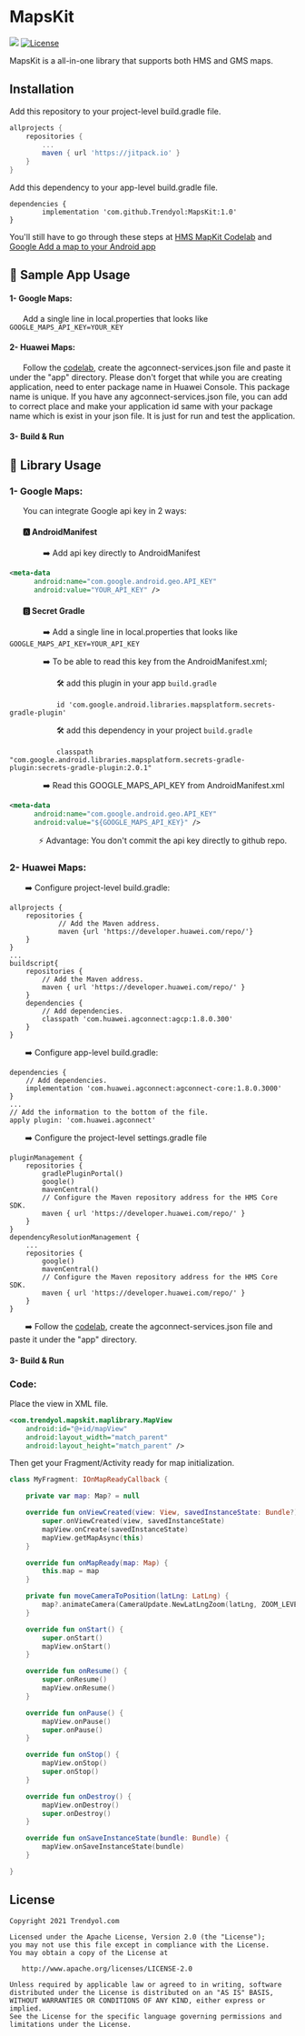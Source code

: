 # MapsKit

[![](https://jitpack.io/v/Trendyol/MapsKit.svg)](https://jitpack.io/#Trendyol/MapsKit)
[![License](https://img.shields.io/badge/License-Apache%202.0-blue.svg)](https://opensource.org/licenses/Apache-2.0)


MapsKit is a all-in-one library that supports both HMS and GMS maps.

## Installation

Add this repository to your project-level build.gradle file.

```groovy
allprojects {
	repositories {
		...
		maven { url 'https://jitpack.io' }
	}
}
```

Add this dependency to your app-level build.gradle file.

```
dependencies {
        implementation 'com.github.Trendyol:MapsKit:1.0'
}
```

You'll still have to go through these steps at [HMS MapKit Codelab](https://developer.huawei.com/consumer/en/codelab/HMSMapKit/index.html#0) and [Google Add a map to your Android app](https://developers.google.com/codelabs/maps-platform/maps-platform-101-android#0)


## 📌  Sample App Usage

#### 1- Google Maps:
&nbsp;&nbsp;&nbsp;&nbsp;&nbsp; Add a single line in local.properties that looks like
```GOOGLE_MAPS_API_KEY=YOUR_KEY```

#### 2- Huawei Maps:

&nbsp;&nbsp;&nbsp;&nbsp;&nbsp; Follow the [codelab](https://developer.huawei.com/consumer/en/codelab/HMSMapKit/index.html#0), create the agconnect-services.json file and paste it under the "app" directory. Please don't forget that while you are creating application, need to enter package name in Huawei Console. This package name is unique. If you have any agconnect-services.json file, you can add to correct place and make your application id same with your package name which is exist in your json file. It is just for run and test the application.

#### 3- Build & Run


## 📌 Library Usage

### 1- Google Maps:
&nbsp;&nbsp;&nbsp;&nbsp;&nbsp; You can integrate Google api key in 2 ways:
#### &nbsp;&nbsp;&nbsp;&nbsp;&nbsp;&nbsp; 🅰️ AndroidManifest

&nbsp;&nbsp;&nbsp;&nbsp;&nbsp;&nbsp;&nbsp;&nbsp;&nbsp;&nbsp;&nbsp;&nbsp;&nbsp;&nbsp; ➡️ Add api key directly to AndroidManifest
```XML
<meta-data
      android:name="com.google.android.geo.API_KEY"
      android:value="YOUR_API_KEY" />
```

#### &nbsp;&nbsp;&nbsp;&nbsp;&nbsp;&nbsp; 🅱️ Secret Gradle
&nbsp;&nbsp;&nbsp;&nbsp;&nbsp;&nbsp;&nbsp;&nbsp;&nbsp;&nbsp;&nbsp;&nbsp;&nbsp;&nbsp; ➡️ Add a single line in local.properties that looks like
```GOOGLE_MAPS_API_KEY=YOUR_API_KEY```

&nbsp;&nbsp;&nbsp;&nbsp;&nbsp;&nbsp;&nbsp;&nbsp;&nbsp;&nbsp;&nbsp;&nbsp;&nbsp;&nbsp; ➡️ To be able to read this key from the AndroidManifest.xml;

&nbsp;&nbsp;&nbsp;&nbsp;&nbsp;&nbsp;&nbsp;&nbsp;&nbsp;&nbsp;&nbsp;&nbsp;&nbsp;&nbsp;&nbsp;&nbsp;&nbsp;&nbsp;&nbsp;&nbsp; 🛠 add this plugin in your app ```build.gradle```

&nbsp;&nbsp;&nbsp;&nbsp;&nbsp;&nbsp;&nbsp;&nbsp;&nbsp;&nbsp;&nbsp;&nbsp;&nbsp;&nbsp;&nbsp;&nbsp;&nbsp;&nbsp;&nbsp;&nbsp;  ```id 'com.google.android.libraries.mapsplatform.secrets-gradle-plugin'```

&nbsp;&nbsp;&nbsp;&nbsp;&nbsp;&nbsp;&nbsp;&nbsp;&nbsp;&nbsp;&nbsp;&nbsp;&nbsp;&nbsp;&nbsp;&nbsp;&nbsp;&nbsp;&nbsp;&nbsp; 🛠 add this dependency in your project ```build.gradle```

&nbsp;&nbsp;&nbsp;&nbsp;&nbsp;&nbsp;&nbsp;&nbsp;&nbsp;&nbsp;&nbsp;&nbsp;&nbsp;&nbsp;&nbsp;&nbsp;&nbsp;&nbsp;&nbsp;&nbsp; ```classpath "com.google.android.libraries.mapsplatform.secrets-gradle-plugin:secrets-gradle-plugin:2.0.1"```

&nbsp;&nbsp;&nbsp;&nbsp;&nbsp;&nbsp;&nbsp;&nbsp;&nbsp;&nbsp;&nbsp;&nbsp;&nbsp;&nbsp; ➡️ Read this GOOGLE_MAPS_API_KEY from AndroidManifest.xml
```XML    
<meta-data
      android:name="com.google.android.geo.API_KEY"
      android:value="${GOOGLE_MAPS_API_KEY}" />
```
&nbsp;&nbsp;&nbsp;&nbsp;&nbsp;&nbsp;&nbsp;&nbsp;&nbsp;&nbsp;&nbsp;&nbsp; ⚡️ Advantage: You don't commit the api key directly to github repo.


### 2- Huawei Maps:
&nbsp;&nbsp;&nbsp;&nbsp;&nbsp;&nbsp; ➡️ Configure project-level build.gradle:
```
allprojects {
    repositories {
            // Add the Maven address.
            maven {url 'https://developer.huawei.com/repo/'}
    }
}
...
buildscript{
    repositories {
        // Add the Maven address.
        maven { url 'https://developer.huawei.com/repo/' }
    }
    dependencies {
        // Add dependencies.
        classpath 'com.huawei.agconnect:agcp:1.8.0.300'
    }
}
```
&nbsp;&nbsp;&nbsp;&nbsp;&nbsp;&nbsp; ➡️ Configure app-level build.gradle:
```
dependencies {
    // Add dependencies.
    implementation 'com.huawei.agconnect:agconnect-core:1.8.0.3000'
}
...
// Add the information to the bottom of the file.
apply plugin: 'com.huawei.agconnect'

```

&nbsp;&nbsp;&nbsp;&nbsp;&nbsp;&nbsp; ➡️ Configure the project-level settings.gradle file
```
pluginManagement { 
    repositories { 
        gradlePluginPortal() 
        google() 
        mavenCentral() 
        // Configure the Maven repository address for the HMS Core SDK. 
        maven { url 'https://developer.huawei.com/repo/' } 
    } 
} 
dependencyResolutionManagement { 
    ... 
    repositories { 
        google() 
        mavenCentral() 
        // Configure the Maven repository address for the HMS Core SDK. 
        maven { url 'https://developer.huawei.com/repo/' } 
    } 
}
```

&nbsp;&nbsp;&nbsp;&nbsp;&nbsp;&nbsp; ➡️ Follow the [codelab](https://developer.huawei.com/consumer/en/codelab/HMSMapKit/index.html#0), create the agconnect-services.json file and paste it under the "app" directory.

#### 3- Build & Run


### Code:
Place the view in XML file.

```XML
<com.trendyol.mapskit.maplibrary.MapView
    android:id="@+id/mapView"
    android:layout_width="match_parent"
    android:layout_height="match_parent" />
```

Then get your Fragment/Activity ready for map initialization.

```kotlin
class MyFragment: IOnMapReadyCallback {

    private var map: Map? = null

    override fun onViewCreated(view: View, savedInstanceState: Bundle?) {
        super.onViewCreated(view, savedInstanceState)
        mapView.onCreate(savedInstanceState)
        mapView.getMapAsync(this)
    }

    override fun onMapReady(map: Map) {
        this.map = map
    }

    private fun moveCameraToPosition(latLng: LatLng) {
        map?.animateCamera(CameraUpdate.NewLatLngZoom(latLng, ZOOM_LEVEL_STREET))
    }

    override fun onStart() {
        super.onStart()
        mapView.onStart()
    }

    override fun onResume() {
        super.onResume()
        mapView.onResume()
    }

    override fun onPause() {
        mapView.onPause()
        super.onPause()
    }

    override fun onStop() {
        mapView.onStop()
        super.onStop()
    }

    override fun onDestroy() {
        mapView.onDestroy()
        super.onDestroy()
    }

    override fun onSaveInstanceState(bundle: Bundle) {
        mapView.onSaveInstanceState(bundle)
    }

}
```

License
--------


    Copyright 2021 Trendyol.com

    Licensed under the Apache License, Version 2.0 (the "License");
    you may not use this file except in compliance with the License.
    You may obtain a copy of the License at

       http://www.apache.org/licenses/LICENSE-2.0

    Unless required by applicable law or agreed to in writing, software
    distributed under the License is distributed on an "AS IS" BASIS,
    WITHOUT WARRANTIES OR CONDITIONS OF ANY KIND, either express or implied.
    See the License for the specific language governing permissions and
    limitations under the License.